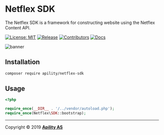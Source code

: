 # Netflex SDK

The Netflex SDK is a framework for constructing website using the Netflex Content API.

[![License: MIT](https://img.shields.io/github/license/apility/netflex-sdk.svg)](https://opensource.org/licenses/MIT)
[![Release](https://img.shields.io/packagist/v/apility/netflex-sdk.svg?label=version)](https://packagist.org/packages/apility/netflex-sdk)
[![Contributors](https://img.shields.io/github/contributors/apility/netflex-sdk.svg?color=green)](https://github.com/apility/netflex-sdk/graphs/contributors)
[![Docs](https://img.shields.io/badge/docs-docs.netflex.dev-blue.svg)](https://docs.netflex.dev/docs/1.0)

![banner](https://d3lnipq2e3xuc0.cloudfront.net/media/o/1557406595/banner.png)

## Installation

```bash
composer require apility/netflex-sdk
```

## Usage

```php
<?php

require_once(__DIR__ . '/../vendor/autoload.php');
require_once(Netflex\SDK::bootstrap);
```

<hr>

Copyright &copy; 2019 **[Apility AS](https://apility.no)**

